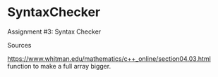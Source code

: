 # SyntaxChecker
Assignment #3: Syntax Checker

Sources

  https://www.whitman.edu/mathematics/c++_online/section04.03.html
  function to make a full array bigger.
